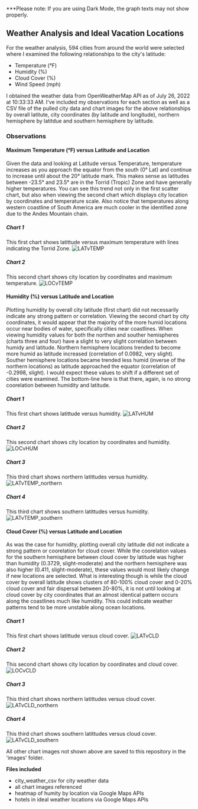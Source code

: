 ***Please note: If you are using Dark Mode, the graph texts may not show properly. 

## Weather Analysis and Ideal Vacation Locations

For the weather analysis, 594 cities from around the world were selected where I examined the following relationships to the city's latitude:
* Temperature (°F)
* Humidity (%)
* Cloud Cover (%)
* Wind Speed (mph)

I obtained the weather data from OpenWeatherMap API as of July 26, 2022 at 10:33:33 AM. I've included my observations for each section as well as a CSV file of the pulled city data and chart images for the above relationships by overall latitute, city coordinates (by latitude and longitude), northern hemisphere by latitdue and southern hemisphere by latitude.  

### Observations
#### Maximum Temperature (°F) versus Latitude and Location
Given the data and looking at Latitude versus Temperature, temperature increases as you approach the equator from the south (0° Lat) and continue to increase until about the 20° latitude mark. This makes sense as latitudes between -23.5° and 23.5° are in the Torrid (Tropic) Zone and have generally higher temperatures. You can see this trend not only in the first scatter chart, but also when viewing the second chart which displays city location by coordinates and temperature scale. Also notice that temperatures along western coastline of South America are much cooler in the identified zone due to the Andes Mountain chain.

##### Chart 1
This first chart shows latittude versus maximum temperature with lines indicating the Torrid Zone. 
![LATvTEMP](https://user-images.githubusercontent.com/104914008/181065852-df6c231c-6489-46d3-98d6-5e0197d6d3d0.png)

##### Chart 2
This second chart shows city location by coordinates and maximum temperature. 
![LOCvTEMP](https://user-images.githubusercontent.com/104914008/181100327-b64bb5ff-ac39-4fa9-a66b-14f01c952a0c.png)

#### Humidity (%) versus Latitude and Location
Plotting humidity by overall city latitude (first chart) did not necessarily indicate any strong pattern or correlation. Viewing the second chart by city coordinates, it would appear that the majority of the more humid locations occur near bodies of water, specifically cities near coastlines. When viewing humidity values for both the northen and souther hemispheres (charts three and four) have a slight to very slight correlation between humidy and latitude. Northern hemisphere locations trended to become more humid as latitude increased (correlation of 0.0982, very slight). Souther hemisphere locations became trended less humid (inverse of the northern locations) as latitude approached the equator (correlation of -0.2998, slight). I would expect these values to shift if a different set of cities were examined. The bottom-line here is that there, again, is no strong coorelation between humidity and latitude.

##### Chart 1
This first chart shows latittude versus humidity.
![LATvHUM](https://user-images.githubusercontent.com/104914008/181101809-27c94753-fd3e-46e9-9c27-1db2f489c3ed.png)

##### Chart 2
This second chart shows city location by coordinates and humidity.
![LOCvHUM](https://user-images.githubusercontent.com/104914008/181101753-4f184f18-f874-49d3-9936-8130a5c99491.png)

##### Chart 3
This third chart shows northern latittudes versus humidity.
![LATvTEMP_northern](https://user-images.githubusercontent.com/104914008/181101772-b23f2df6-7162-4e77-9b64-026df3935506.png)

##### Chart 4
This third chart shows southern latittudes versus humidity.
![LATvTEMP_southern](https://user-images.githubusercontent.com/104914008/181101767-47edeb04-3aff-46ed-912d-85135fcfdf8a.png)

#### Cloud Cover (%) versus Latitude and Location
As was the case for humidity, plotting overall city latitude did not indicate a strong pattern or coorelation for cloud cover. While the coorelation values for the southern hemisphere between cloud cover by latitude was higher than humidity (0.3729, slight-moderate) and the northern hemisphere was also higher (0.411, slight-moderate), these values would most likely change if new locations are selected. What is interesting though is while the cloud cover by overall latitude shows clusters of 80-100% cloud cover and 0-20% cloud cover and fair dispersal between 20-80%, it is not until looking at cloud cover by city coordinates that an almost identical pattern occurs along the coastlines much like humidity. This could indicate weather patterns tend to be more unstable along ocean locations.

##### Chart 1
This first chart shows latittude versus cloud cover.
![LATvCLD](https://user-images.githubusercontent.com/104914008/181103558-b0b78ede-5b23-4768-b4bd-53db9e5d5ae6.png)

##### Chart 2
This second chart shows city location by coordinates and cloud cover.
![LOCvCLD](https://user-images.githubusercontent.com/104914008/181103590-e1611cf7-da62-434f-b6f7-6f29f3349fe0.png)

##### Chart 3
This third chart shows northern latittudes versus cloud cover.
![LATvCLD_northern](https://user-images.githubusercontent.com/104914008/181103568-bdd2df4a-4973-4e72-830e-6fa2cc59654b.png)

##### Chart 4
This third chart shows southern latittudes versus cloud cover.
![LATvCLD_southern](https://user-images.githubusercontent.com/104914008/181103573-ab5b03f0-115c-4864-911c-5d1fb9159dc6.png)

All other chart images not shown above are saved to this repository in the 'images' folder.  

<b>Files included</b>
* city_weather_csv for city weather data
* all chart images referenced
* heatmap of humity by location via Google Maps APIs
* hotels in ideal weather locations via Google Maps APIs
